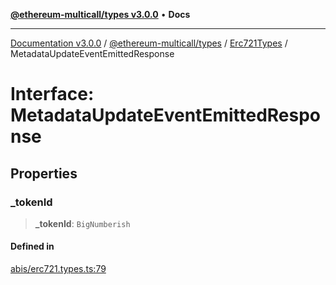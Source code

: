 [**@ethereum-multicall/types v3.0.0**](../../../README.md) • **Docs**

***

[Documentation v3.0.0](../../../../../packages.md) / [@ethereum-multicall/types](../../../README.md) / [Erc721Types](../README.md) / MetadataUpdateEventEmittedResponse

# Interface: MetadataUpdateEventEmittedResponse

## Properties

### \_tokenId

> **\_tokenId**: `BigNumberish`

#### Defined in

[abis/erc721.types.ts:79](https://github.com/niZmosis/ethereum-multicall/blob/759805f36c7ddb05e5fad0eb8478dcf22871af59/packages/types/src/abis/erc721.types.ts#L79)
